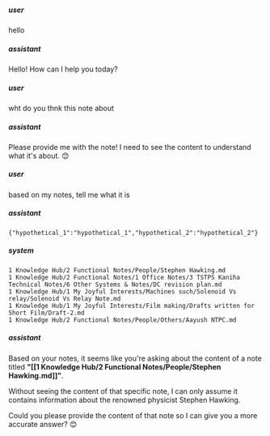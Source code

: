 ##### user
hello

##### assistant
Hello! How can I help you today?

##### user
wht do you thnk this note about

##### assistant
Please provide me with the note! I need to see the content to understand what it's about. 😊

##### user
based on my notes, tell me what it is

##### assistant
```lookup
{"hypothetical_1":"hypothetical_1","hypothetical_2":"hypothetical_2"}
```

##### system
```sc-context
1 Knowledge Hub/2 Functional Notes/People/Stephen Hawking.md
1 Knowledge Hub/2 Functional Notes/1 Office Notes/3 TSTPS Kaniha Technical Notes/6 Other Systems & Notes/DC revision plan.md
1 Knowledge Hub/1 My Joyful Interests/Machines such/Solenoid Vs relay/Solenoid Vs Relay Note.md
1 Knowledge Hub/1 My Joyful Interests/Film making/Drafts written for Short Film/Draft-2.md
1 Knowledge Hub/2 Functional Notes/People/Others/Aayush NTPC.md
```

##### assistant
Based on your notes, it seems like you're asking about the content of a note titled **"[[1 Knowledge Hub/2 Functional Notes/People/Stephen Hawking.md]]"**. 

Without seeing the content of that specific note, I can only assume it contains information about the renowned physicist Stephen Hawking.  

Could you please provide the content of that note so I can give you a more accurate answer? 😊